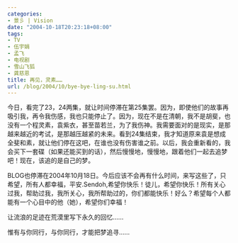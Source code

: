 ```yaml
---
categories:
- 景彡 | Vision
date: "2004-10-18T20:23:18+08:00"
tags:
- TV
- 伍宇娟
- 孟飞
- 电视剧
- 雪山飞狐
- 龚慈恩
title: 再见，灵素……
url: /blog/2004/10/bye-bye-ling-su.html
---
```

今日，看完了23，24两集，就让时间停滞在第25集罢。因为，即使他们的故事再吸引我，再令我伤感，我也只能停止了。因为，现在不是在清朝，我不是胡斐，也没有一个程灵素，袁紫衣，甚至苗若兰，为了我伤神。我需要面对的是现实，是那越来越近的考试，是那越压越紧的未来。看到24集结束，我才知道原来袁是想成全斐和素，就让他们停在这吧，在谁也没有伤害谁之前。以后，我会重新看的，我会买下一套碟（如果还能买到的话），然后慢慢地，慢慢地，跟着他们一起去追梦吧！现在，该追的是自己的梦。

BLOG也停滞在2004年10月18日。今后应该不会再有什么时间，来写这些了，只希望，所有人都幸福，平安.Sendoh,希望你快乐！徒儿，希望你快乐！所有关心过我，帮助过我，我所关心，我所帮助过的，你们都能快乐！好么？希望每个人都能有一个心目中的他（她），希望你们幸福！

让流浪的足迹在荒漠里写下永久的回忆……

惟有与你同行，与你同行，才能把梦追寻……